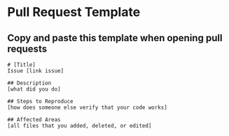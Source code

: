 # Pull Request Template
## Copy and paste this template when opening pull requests
```
# [Title]
Issue [link issue]

## Description
[what did you do]

## Steps to Reproduce
[how does someone else verify that your code works]

## Affected Areas
[all files that you added, deleted, or edited]
```